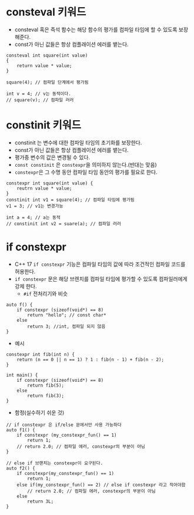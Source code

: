 # consteval 키워드
- consteval 혹은 즉석 함수는 해당 함수의 평가를 컴파일 타임에 할 수 있도록 보장해준다.
- const가 아닌 값들은 항상 컴플래이션 에러를 뱉는다.
```
consteval int square(int value)
{
	return value * value;
}

square(4); // 컴파일 단계에서 평가됨

int v = 4; // v는 동적이다.
// square(v); // 컴파일 러러
```
# constinit 키워드
- constinit 는 변수에 대한 컴파일 타임의 초기화를 보장한다.
- const가 아닌 값들은 항상 컴플레이션 에러를 뱉는다.
- 평가중 변수의 값은 변경될 수 있다.
- `const constinit` 은 `constexpr`을 의미하지 않는다.(반대는 맞음)
- `constexpr`은 그 수명 동안 컴파일 타임 동안의 평가를 필요로 한다.
```
constexpr int square(int value) {
	reutrn value * value;
}
constinit int v1 = square(4); // 컴파일 타임에 평가됨
v1 = 3; // v1는 변경가능

int a = 4; // a는 동적
// constinit int v2 = suare(a); // 컴파일 러러
```
# if constexpr
- C++ 17 `if constexpr` 기능은 컴파일 타임의 값에 따라 조건적인 컴파일 코드를 허용한다.
- `if constexpr` 문은 해당 브렌치를 컴파일 타임에 평가할 수 있도록 컴파일러에게 강제 한다.
	- `#if` 전처리기와 비슷
```
auto f() {
	if constexpr (sizeof(void*) == 8)
		return "hello"; // const char*
	else
		return 3; //int, 컴파일 되지 않음
}
```
- 예시
```
constexpr int fib(int n) {
	return (n == 0 || n == 1) ? 1 : fib(n - 1) + fib(n - 2);
}

int main() {
	if constexpr (sizeof(void*) == 8)
		return fib(5);
	else
		return fib(3);
}
```
- 함정(실수하기 쉬운 것)
```
// if constexpr 은 if/else 문에서만 사용 가능하다
auto f1() {
	if constexpr (my_constexpr_fun() == 1)
		return 1;
	// return 2.0; // 컴파일 에러, constexpr의 부분이 아님
}

// else if 브랜치는 constexpr이 요구된다.
auto f2() {
	if constexpr(my_constexpr_fun() == 1)
		return 1;
	else if(my_constexpr_fun() == 2) // else if constexpr 라고 적어야함
		// return 2.0; // 컴파일 에러, constexpr의 부분이 아님
	else
		return 3L;
}
```